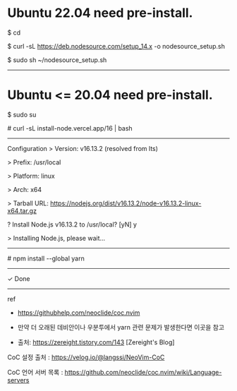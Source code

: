 # Ubuntu 22.04 need pre-install.
\$ cd

\$ curl -sL https://deb.nodesource.com/setup_14.x -o nodesource_setup.sh

\$ sudo sh ~/nodesource_setup.sh

------------------------------------

# Ubuntu <= 20.04 need pre-install.

\$ sudo su

\# curl -sL install-node.vercel.app/16 | bash

--------------------

  Configuration
\> Version:  v16.13.2 (resolved from lts)

\> Prefix:   /usr/local

\> Platform: linux

\> Arch:     x64

\> Tarball URL: https://nodejs.org/dist/v16.13.2/node-v16.13.2-linux-x64.tar.gz

\? Install Node.js v16.13.2 to /usr/local? [yN] y

\> Installing Node.js, please wait…

-----------------------

\# npm install --global yarn

---------------------

✓ Done


--------------------
ref
* https://githubhelp.com/neoclide/coc.nvim

* 만약 더 오래된 데비안이나 우분투에서 yarn 관련 문제가 발생한다면 이곳을 참고
* 출처: https://zereight.tistory.com/143 [Zereight's Blog]

CoC 설정 출처 : https://velog.io/@langssi/NeoVim-CoC

CoC 언어 서버 목록 : https://github.com/neoclide/coc.nvim/wiki/Language-servers

